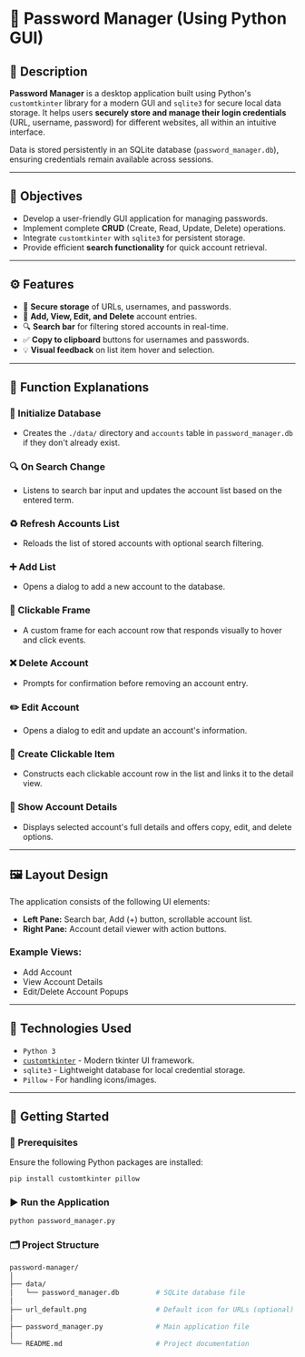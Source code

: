 # 🔐 Password Manager (Using Python GUI)

## 📌 Description

**Password Manager** is a desktop application built using Python's `customtkinter` library for a modern GUI and `sqlite3` for secure local data storage. It helps users **securely store and manage their login credentials** (URL, username, password) for different websites, all within an intuitive interface.

Data is stored persistently in an SQLite database (`password_manager.db`), ensuring credentials remain available across sessions.

---

## 🎯 Objectives

- Develop a user-friendly GUI application for managing passwords.
- Implement complete **CRUD** (Create, Read, Update, Delete) operations.
- Integrate `customtkinter` with `sqlite3` for persistent storage.
- Provide efficient **search functionality** for quick account retrieval.

---

## ⚙️ Features

- 🔐 **Secure storage** of URLs, usernames, and passwords.
- 🧾 **Add, View, Edit, and Delete** account entries.
- 🔍 **Search bar** for filtering stored accounts in real-time.
- ✅ **Copy to clipboard** buttons for usernames and passwords.
- 💡 **Visual feedback** on list item hover and selection.

---

## 🧠 Function Explanations

### 📁 Initialize Database
- Creates the `./data/` directory and `accounts` table in `password_manager.db` if they don't already exist.

### 🔍 On Search Change
- Listens to search bar input and updates the account list based on the entered term.

### ♻️ Refresh Accounts List
- Reloads the list of stored accounts with optional search filtering.

### ➕ Add List
- Opens a dialog to add a new account to the database.

### 🧱 Clickable Frame
- A custom frame for each account row that responds visually to hover and click events.

### ❌ Delete Account
- Prompts for confirmation before removing an account entry.

### ✏️ Edit Account
- Opens a dialog to edit and update an account's information.

### 🧱 Create Clickable Item
- Constructs each clickable account row in the list and links it to the detail view.

### 📄 Show Account Details
- Displays selected account's full details and offers copy, edit, and delete options.

---

## 🖼️ Layout Design

The application consists of the following UI elements:

- **Left Pane:** Search bar, Add (+) button, scrollable account list.
- **Right Pane:** Account detail viewer with action buttons.

### Example Views:
- Add Account
- View Account Details
- Edit/Delete Account Popups

---

## 🧩 Technologies Used

- `Python 3`
- [`customtkinter`](https://github.com/TomSchimansky/CustomTkinter) - Modern tkinter UI framework.
- `sqlite3` - Lightweight database for local credential storage.
- `Pillow` - For handling icons/images.

---

## 🚀 Getting Started

### 🔧 Prerequisites

Ensure the following Python packages are installed:

```bash
pip install customtkinter pillow
```

### ▶️ Run the Application

```bash
python password_manager.py
```

### 🗂️ Project Structure

```bash
password-manager/
│
├── data/
│   └── password_manager.db         # SQLite database file
│
├── url_default.png                 # Default icon for URLs (optional)
│
├── password_manager.py             # Main application file
│
└── README.md                       # Project documentation
```
